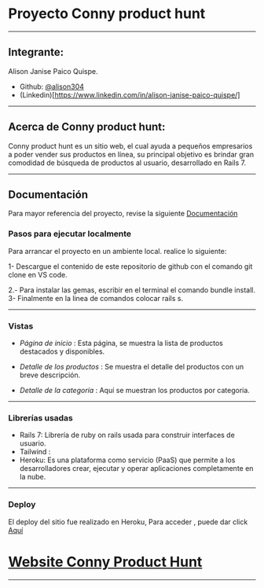 # Proyecto Conny product hunt
---

## Integrante:
Alison Janise Paico Quispe.
- Github: [@alison304](https://github.com/alison304/)
- (Linkedin)[https://www.linkedin.com/in/alison-janise-paico-quispe/]
---

## Acerca de Conny product hunt:

Conny product hunt es un sitio web, el cual ayuda a pequeños empresarios a poder vender sus productos en línea, su principal objetivo es brindar gran comodidad de búsqueda de productos al usuario, desarrollado en Rails 7.

---

## Documentación

Para mayor referencia del proyecto, revise la siguiente [Documentación]()

### Pasos para ejecutar localmente

Para arrancar el proyecto en un ambiente local. realice lo siguiente:

1- Descargue el contenido de este repositorio de github con el comando git clone en VS code.

2.- Para instalar las gemas, escribir en el terminal el comando bundle install.
3- Finalmente en la linea de comandos colocar rails s.

---

### Vistas

-   *Página de inicio* : Esta página, se muestra la lista de productos destacados y disponibles.

-   *Detalle de los productos* : Se muestra el detalle del productos con un breve descripción.  

-   *Detalle de la categoría* : Aquí se muestran los productos por categoria.    

---

### Librerías usadas

- Rails 7:  Librería de ruby on rails usada para construir interfaces de usuario.
- Tailwind :
- Heroku: Es una plataforma como servicio (PaaS) que permite a los desarrolladores crear, ejecutar y operar aplicaciones completamente en la nube.

---

### Deploy

El deploy del sitio fue realizado en Heroku, Para acceder , puede dar click [Aquí]()

# [Website Conny Product Hunt]()

---